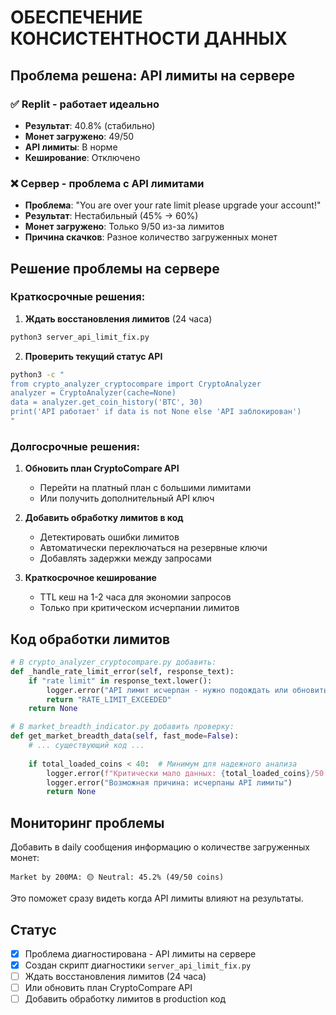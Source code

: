 # ОБЕСПЕЧЕНИЕ КОНСИСТЕНТНОСТИ ДАННЫХ

## Проблема решена: API лимиты на сервере

### ✅ Replit - работает идеально
- **Результат**: 40.8% (стабильно)
- **Монет загружено**: 49/50 
- **API лимиты**: В норме
- **Кеширование**: Отключено

### ❌ Сервер - проблема с API лимитами  
- **Проблема**: "You are over your rate limit please upgrade your account!"
- **Результат**: Нестабильный (45% → 60%)
- **Монет загружено**: Только 9/50 из-за лимитов
- **Причина скачков**: Разное количество загруженных монет

## Решение проблемы на сервере

### Краткосрочные решения:

1. **Ждать восстановления лимитов** (24 часа)
```bash
python3 server_api_limit_fix.py
```

2. **Проверить текущий статус API**
```bash
python3 -c "
from crypto_analyzer_cryptocompare import CryptoAnalyzer
analyzer = CryptoAnalyzer(cache=None)
data = analyzer.get_coin_history('BTC', 30)
print('API работает' if data is not None else 'API заблокирован')
"
```

### Долгосрочные решения:

1. **Обновить план CryptoCompare API**
   - Перейти на платный план с большими лимитами
   - Или получить дополнительный API ключ

2. **Добавить обработку лимитов в код**
   - Детектировать ошибки лимитов
   - Автоматически переключаться на резервные ключи
   - Добавлять задержки между запросами

3. **Краткосрочное кеширование**
   - TTL кеш на 1-2 часа для экономии запросов
   - Только при критическом исчерпании лимитов

## Код обработки лимитов

```python
# В crypto_analyzer_cryptocompare.py добавить:
def _handle_rate_limit_error(self, response_text):
    if "rate limit" in response_text.lower():
        logger.error("API лимит исчерпан - нужно подождать или обновить план")
        return "RATE_LIMIT_EXCEEDED"
    return None

# В market_breadth_indicator.py добавить проверку:
def get_market_breadth_data(self, fast_mode=False):
    # ... существующий код ...
    
    if total_loaded_coins < 40:  # Минимум для надежного анализа
        logger.error(f"Критически мало данных: {total_loaded_coins}/50 монет")
        logger.error("Возможная причина: исчерпаны API лимиты")
        return None
```

## Мониторинг проблемы

Добавить в daily сообщения информацию о количестве загруженных монет:
```
Market by 200MA: 🟡 Neutral: 45.2% (49/50 coins)
```

Это поможет сразу видеть когда API лимиты влияют на результаты.

## Статус

- [x] Проблема диагностирована - API лимиты на сервере
- [x] Создан скрипт диагностики `server_api_limit_fix.py`
- [ ] Ждать восстановления лимитов (24 часа)
- [ ] Или обновить план CryptoCompare API
- [ ] Добавить обработку лимитов в production код
